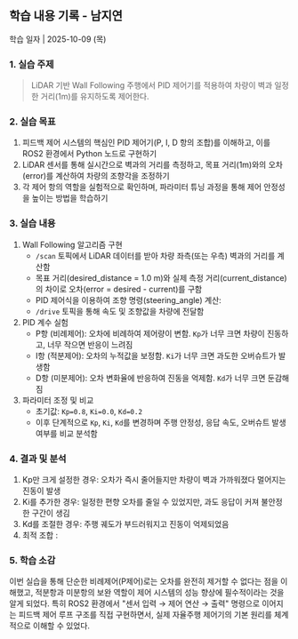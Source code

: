 ## 학습 내용 기록 - 남지연

학습 일자 | 2025-10-09 (목)

### 1. 실습 주제
> LiDAR 기반 Wall Following 주행에서 PID 제어기를 적용하여 차량이 벽과 일정한 거리(1m)를 유지하도록 제어한다.


### 2. 실습 목표
1) 피드백 제어 시스템의 핵심인 PID 제어기(P, I, D 항의 조합)를 이해하고, 이를 ROS2 환경에서 Python 노드로 구현하기
2) LiDAR 센서를 통해 실시간으로 벽과의 거리를 측정하고, 목표 거리(1m)와의 오차(error)를 계산하여 차량의 조향각을 조정하기
3) 각 제어 항의 역할을 실험적으로 확인하며, 파라미터 튜닝 과정을 통해 제어 안정성을 높이는 방법을 학습하기

### 3. 실습 내용
1) Wall Following 알고리즘 구현
    - `/scan` 토픽에서 LiDAR 데이터를 받아 차량 좌측(또는 우측) 벽과의 거리를 계산함
    - 목표 거리(desired_distance = 1.0 m)와 실제 측정 거리(current_distance)의 차이로 오차(error = desired - current)를 구함
    - PID 제어식을 이용하여 조향 명령(steering_angle) 계산:
    - `/drive` 토픽을 통해 속도 및 조향값을 차량에 전달함
2) PID 계수 실험
     - P항 (비례제어): 오차에 비례하여 제어량이 변함. `Kp`가 너무 크면 차량이 진동하고, 너무 작으면 반응이 느려짐
     - I항 (적분제어): 오차의 누적값을 보정함. `Ki`가 너무 크면 과도한 오버슈트가 발생함
     - D항 (미분제어): 오차 변화율에 반응하여 진동을 억제함. `Kd`가 너무 크면 둔감해짐
3) 파라미터 조정 및 비교
    - 초기값: `Kp=0.8`, `Ki=0.0`, `Kd=0.2`
    - 이후 단계적으로 `Kp`, `Ki`, `Kd`를 변경하며 주행 안정성, 응답 속도, 오버슈트 발생 여부를 비교 분석함

### 4. 결과 및 분석
1) Kp만 크게 설정한 경우: 오차가 즉시 줄어들지만 차량이 벽과 가까워졌다 멀어지는 진동이 발생
2) Ki를 추가한 경우: 일정한 편향 오차를 줄일 수 있었지만, 과도 응답이 커져 불안정한 구간이 생김
3) Kd를 조절한 경우: 주행 궤도가 부드러워지고 진동이 억제되었음
4) 최적 조합 :

### 5. 학습 소감
이번 실습을 통해 단순한 비례제어(P제어)로는 오차를 완전히 제거할 수 없다는 점을 이해했고, 적분항과 미분항의 보완 역할이 제어 시스템의 성능 향상에 필수적이라는 것을 알게 되었다.
특히 ROS2 환경에서 "센서 입력 → 제어 연산 → 출력" 명령으로 이어지는 피드백 제어 루프 구조를 직접 구현하면서, 실제 자율주행 제어기의 기본 원리를 체계적으로 이해할 수 있었다.
